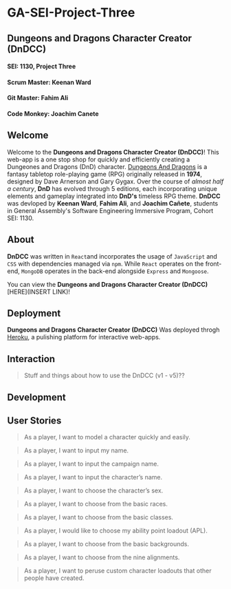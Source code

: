 # GA-SEI-Project-Three

## Dungeons and Dragons Character Creator (DnDCC)

#### SEI: 1130, Project Three

#### Scrum Master: Keenan Ward

#### Git Master: Fahim Ali

#### Code Monkey: Joachim Canete

## Welcome

Welcome to the **Dungeons and Dragons Character Creator (DnDCC)**! This web-app is a one stop shop for quickly and efficiently creating a Dungeones and Dragons (DnD) character. [Dungeons And Dragons](https://en.wikipedia.org/wiki/Dungeons_%26_Dragons) is a fantasy tabletop role-playing game (RPG) originally released in **1974**, designed by Dave Arnerson and Gary Gygax. Over the course of _almost half a century_, **DnD** has evolved through 5 editions, each incorporating unique elements and gameplay integrated into **DnD's** timeless RPG theme. **DnDCC** was devloped by **Keenan Ward**, **Fahim Ali**, and **Joachim Cañete**, students in General Assembly's Software Engineering Immersive Program, Cohort SEI: 1130.

## About

**DnDCC** was written in `React`and incorporates the usage of `JavaScript` and `CSS` with dependencies managed via `npm`. While `React` operates on the front-end, `MongoDB` operates in the back-end alongside `Express` and `Mongoose`.

You can view the **Dungeons and Dragons Character Creator (DnDCC)** [HERE](INSERT LINK)!

## Deployment

**Dungeons and Dragons Character Creator (DnDCC)** Was deployed throgh [Heroku](https://www.heroku.com/), a pulishing platform for interactive web-apps.

## Interaction

> Stuff and things about how to use the DnDCC (v1 - v5)??

## Development

## User Stories

> As a player, I want to model a character quickly and easily.

> As a player, I want to input my name.

> As a player, I want to input the campaign name.

> As a player, I want to input the character’s name.

> As a player, I want to choose the character’s sex.

> As a player, I want to choose from the basic races.

> As a player, I want to choose from the basic classes.

> As a player, I would like to choose my ability point loadout (APL).

> As a player, I want to choose from the basic backgrounds.

> As a player, I want to choose from the nine alignments.

> As a player, I want to peruse custom character loadouts that other people have created.
